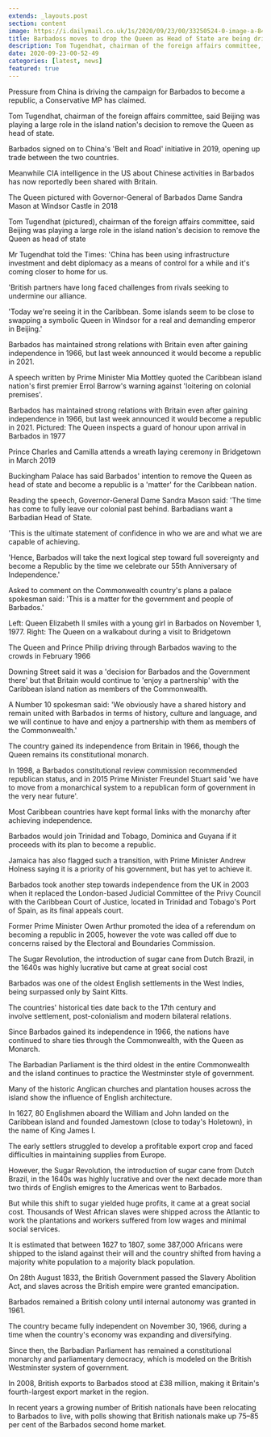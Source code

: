 ```yaml
---
extends: _layouts.post
section: content
image: https://i.dailymail.co.uk/1s/2020/09/23/00/33250524-0-image-a-84_1600818334831.jpg 
title: Barbadoss moves to drop the Queen as Head of State are being driven by Chinese interference 
description: Tom Tugendhat, chairman of the foreign affairs committee, said Beijing was playing a large role in the island nations decision to remove the Queen as head of state. 
date: 2020-09-23-00-52-49 
categories: [latest, news] 
featured: true 
--- 
```

Pressure from China is driving the campaign for Barbados to become a republic, a Conservative MP has claimed.

Tom Tugendhat, chairman of the foreign affairs committee, said Beijing was playing a large role in the island nation's decision to remove the Queen as head of state.

Barbados signed on to China's 'Belt and Road' initiative in 2019, opening up trade between the two countries.

Meanwhile CIA intelligence in the US about Chinese activities in Barbados has now reportedly been shared with Britain.

The Queen pictured with Governor-General of Barbados Dame Sandra Mason at Windsor Castle in 2018

Tom Tugendhat (pictured), chairman of the foreign affairs committee, said Beijing was playing a large role in the island nation's decision to remove the Queen as head of state

Mr Tugendhat told the Times: 'China has been using infrastructure investment and debt diplomacy as a means of control for a while and it's coming closer to home for us.

'British partners have long faced challenges from rivals seeking to undermine our alliance.

'Today we're seeing it in the Caribbean. Some islands seem to be close to swapping a symbolic Queen in Windsor for a real and demanding emperor in Beijing.'

Barbados has maintained strong relations with Britain even after gaining independence in 1966, but last week announced it would become a republic in 2021.

A speech written by Prime Minister Mia Mottley quoted the Caribbean island nation's first premier Errol Barrow's warning against 'loitering on colonial premises'.

Barbados has maintained strong relations with Britain even after gaining independence in 1966, but last week announced it would become a republic in 2021. Pictured: The Queen inspects a guard of honour upon arrival in Barbados in 1977

 Prince Charles and Camilla attends a wreath laying ceremony in Bridgetown in March 2019

Buckingham Palace has said Barbados' intention to remove the Queen as head of state and become a republic is a 'matter' for the Caribbean nation.

Reading the speech, Governor-General Dame Sandra Mason said: 'The time has come to fully leave our colonial past behind. Barbadians want a Barbadian Head of State. 

'This is the ultimate statement of confidence in who we are and what we are capable of achieving.

'Hence, Barbados will take the next logical step toward full sovereignty and become a Republic by the time we celebrate our 55th Anniversary of Independence.'

Asked to comment on the Commonwealth country's plans a palace spokesman said: 'This is a matter for the government and people of Barbados.'

 Left: Queen Elizabeth ll smiles with a young girl in Barbados on November 1, 1977. Right: The Queen on a walkabout during a visit to Bridgetown

The Queen and Prince Philip driving through Barbados waving to the crowds in February 1966 

Downing Street said it was a 'decision for Barbados and the Government there' but that Britain would continue to 'enjoy a partnership' with the Caribbean island nation as members of the Commonwealth.

A Number 10 spokesman said: 'We obviously have a shared history and remain united with Barbados in terms of history, culture and language, and we will continue to have and enjoy a partnership with them as members of the Commonwealth.'

The country gained its independence from Britain in 1966, though the Queen remains its constitutional monarch.

In 1998, a Barbados constitutional review commission recommended republican status, and in 2015 Prime Minister Freundel Stuart said 'we have to move from a monarchical system to a republican form of government in the very near future'.

Most Caribbean countries have kept formal links with the monarchy after achieving independence.

Barbados would join Trinidad and Tobago, Dominica and Guyana if it proceeds with its plan to become a republic.

Jamaica has also flagged such a transition, with Prime Minister Andrew Holness saying it is a priority of his government, but has yet to achieve it.

Barbados took another step towards independence from the UK in 2003 when it replaced the London-based Judicial Committee of the Privy Council with the Caribbean Court of Justice, located in Trinidad and Tobago's Port of Spain, as its final appeals court.

Former Prime Minister Owen Arthur promoted the idea of a referendum on becoming a republic in 2005, however the vote was called off due to concerns raised by the Electoral and Boundaries Commission.       

The Sugar Revolution, the introduction of sugar cane from Dutch Brazil, in the 1640s was highly lucrative but came at great social cost 

Barbados was one of the oldest English settlements in the West Indies, being surpassed only by Saint Kitts.

The countries' historical ties date back to the 17th century and involve settlement, post-colonialism and modern bilateral relations. 

Since Barbados gained its independence in 1966, the nations have continued to share ties through the Commonwealth, with the Queen as Monarch. 

The Barbadian Parliament is the third oldest in the entire Commonwealth and the island continues to practice the Westminster style of government.

Many of the historic Anglican churches and plantation houses across the island show the influence of English architecture. 

In 1627, 80 Englishmen aboard the William and John landed on the Caribbean island and founded Jamestown (close to today's Holetown), in the name of King James I.

The early settlers struggled to develop a profitable export crop and faced difficulties in maintaining supplies from Europe.

However, the Sugar Revolution, the introduction of sugar cane from Dutch Brazil, in the 1640s was highly lucrative and over the next decade more than two thirds of English emigres to the Americas went to Barbados. 

But while this shift to sugar yielded huge profits, it came at a great social cost. Thousands of West African slaves were shipped across the Atlantic to work the plantations and workers suffered from low wages and minimal social services. 

It is estimated that between 1627 to 1807, some 387,000 Africans were shipped to the island against their will and the country shifted from having a majority white population to a majority black population. 

On 28th August 1833, the British Government passed the Slavery Abolition Act, and slaves across the British empire were granted emancipation. 

Barbados remained a British colony until internal autonomy was granted in 1961. 

The country became fully independent on November 30, 1966, during a time when the country's economy was expanding and diversifying. 

Since then, the Barbadian Parliament has remained a constitutional monarchy and parliamentary democracy, which is modeled on the British Westminster system of government. 

In 2008, British exports to Barbados stood at £38 million, making it Britain's fourth-largest export market in the region.  



In recent years a growing number of British nationals have been relocating to Barbados to live, with polls showing that British nationals make up 75–85 per cent of the Barbados second home market.

